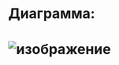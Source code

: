 <h1>Диаграмма:<h1>

![изображение](https://user-images.githubusercontent.com/48532279/222973578-1f74eac6-b2b9-4f54-b01f-acb9a4996579.png)
